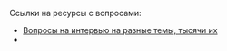 Ссылки на ресурсы с вопросами:
- [Вопросы на интервью на разные темы, тысячи их](https://github.com/DEBAGanov/interview_questions)
- 